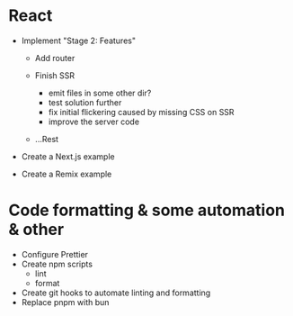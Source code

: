 # React

- Implement "Stage 2: Features"

  - Add router
  - Finish SSR

    - emit files in some other dir?
    - test solution further
    - fix initial flickering caused by missing CSS on SSR
    - improve the server code

  - ...Rest

- Create a Next.js example
- Create a Remix example

# Code formatting & some automation & other

- Configure Prettier
- Create npm scripts
  - lint
  - format
- Create git hooks to automate linting and formatting
- Replace pnpm with bun
